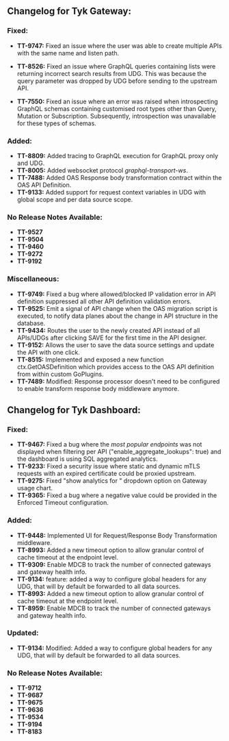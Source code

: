 ## Changelog for Tyk Gateway:

### Fixed:
- **TT-9747:** Fixed an issue where the user was able to create multiple APIs with the same name and listen path.

- **TT-8526:** Fixed an issue where GraphQL queries containing lists were returning incorrect search results from UDG. This was because the query parameter was dropped by UDG before sending to the upstream API.

- **TT-7550:** Fixed an issue where an error was raised when introspecting GraphQL schemas containing customised root types other than Query, Mutation or Subscription. Subsequently, introspection was unavailable for these types of schemas.

### Added:
- **TT-8809:** Added tracing to GraphQL execution for GraphQL proxy only and UDG.
- **TT-8005:** Added websocket protocol _graphql-transport-ws_.
- **TT-7488:** Added OAS Response body transformation contract within the OAS API Definition.
- **TT-9133:** Added support for request context variables in UDG with global scope and per data source scope.

### No Release Notes Available:
- **TT-9527**
- **TT-9504**
- **TT-9460**
- **TT-9272**
- **TT-9192**

### Miscellaneous:
- **TT-9749:** Fixed a bug where allowed/blocked IP validation error in API definition suppressed all other API definition validation errors.
- **TT-9525:** Emit a signal of API change when the OAS migration script is executed, to notify data planes about the change in API structure in the database.
- **TT-9434:** Routes the user to the newly created API instead of all APIs/UDGs after clicking SAVE for the first time in the API designer.
- **TT-9152:** Allows the user to save the data source settings and update the API with one click.
- **TT-8515:** Implemented and exposed a new function ctx.GetOASDefinition which provides access to the OAS API definition from within custom GoPlugins.
- **TT-7489:** Modified: Response processor doesn't need to be configured to enable transform response body middleware anymore.

## Changelog for Tyk Dashboard:

### Fixed:
- **TT-9467:** Fixed a bug where the _most popular endpoints_ was not displayed when filtering per API ("enable_aggregate_lookups": true) and the dashboard is using SQL aggregated analytics.
- **TT-9233:** Fixed a security issue where static and dynamic mTLS requests with an expired certificate could be proxied upstream.
- **TT-9275:** Fixed "show analytics for <date>" dropdown option on Gateway usage chart.
- **TT-9365:** Fixed a bug where a negative value could be provided in the Enforced Timeout configuration.

### Added:
- **TT-9448:** Implemented UI for Request/Response Body Transformation middleware.
- **TT-8993:** Added a new timeout option to allow granular control of cache timeout at the endpoint level.
- **TT-9309:** Enable MDCB to track the number of connected gateways and gateway health info.
- **TT-9134:** feature: added a way to configure global headers for any UDG, that will by default be forwarded to all data sources.
- **TT-8993:** Added a new timeout option to allow granular control of cache timeout at the endpoint level.
- **TT-8959:** Enable MDCB to track the number of connected gateways and gateway health info.

### Updated:
- **TT-9134:** Modified: Added a way to configure global headers for any UDG, that will by default be forwarded to all data sources.

### No Release Notes Available:
- **TT-9712**
- **TT-9687**
- **TT-9675**
- **TT-9636**
- **TT-9534**
- **TT-9194**
- **TT-8183**

